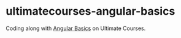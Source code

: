 # ultimatecourses-angular-basics

Coding along with [Angular Basics](https://ultimatecourses.com/learn/angular-basics) on Ultimate Courses.
